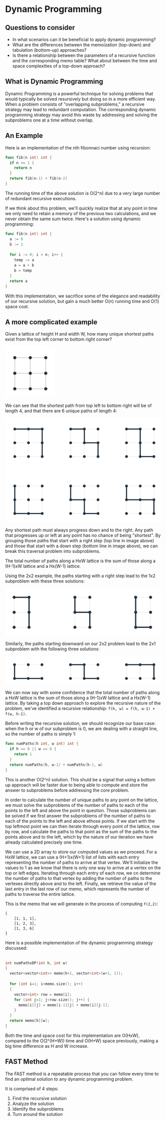 # Dynamic Programming

## Questions to consider

- In what scenarios can it be beneficial to apply dynamic programming?
- What are the differences between the memoization (top-down) and tabulation
  (bottom-up) approaches?
- Is there a relationship between the parameters of a recursive function and the
  corresponding memo table? What about between the time and space complexities
  of a top-down approach?

## What is Dynamic Programming

Dynamic Programming is a powerful technique for solving problems that would
typically be solved resursively but doing so in a more efficient way. When a
problem consists of "overlapping subproblems," a recursive strategy may lead to
redundant computation. The corresponding dynamic programming strategy may avoid
this waste by addressing and solving the subproblems one at a time without
overlap.

## An Example

Here is an implementation of the nth fibonnaci number using recursion:

```go
func fib(n int) int {
  if n <= 1 {
    return n
  }
  return fib(n-1) + fib(n-2)
}
```

The running time of the above solution is O(2^n) due to a very large number of
redundant recursive executions.

If we think about this problem, we'll quickly realize that at any point in time
we only need to retain a memory of the previous two calculations, and we never
obtain the same sum twice. Here's a solution using dynamic programming:

```go
func fib(n int) int {
  a := 0
  b := 1

  for i := 0; i < n; i++ {
    temp := a
    a = a + b
    b = temp
  }
  return a
}
```

With this implementation, we sacrifice some of the elegance and readability of
our recursive solution, but gain a much better O(n) running time and O(1) space
cost.

## A more complicated example

Given a lattice of height H and width W, how many unique shortest paths exist
from the top left corner to bottom right corner?

![](./lattice.png)

We can see that the shortest path from top left to bottom right will be of
length 4, and that there are 6 unique paths of length 4:

![](./unique_paths.png)

Any shortest path must always progress down and to the right. Any path that
progresses up or left at any point has no chance of being "shortest". By
grouping those paths that start with a right step (top line in image above) and
those that start with a down step (bottom line in image above), we can break
this traversal problem into subproblems.

The total number of paths along a HxW lattice is the sum of those along a
(H-1)xW lattice and a Hx(W-1) lattice.

Using the 2x2 example, the paths starting with a right step lead to the 1x2
subproblem with these three solutions:

![](./right_step.png)

Similarly, the paths starting downward on our 2x2 problem lead to the 2x1
subproblem with the following three solutions:

![](./down_step.png)

We can now say with some confidence that the total number of paths along a HxW
lattice is the sum of those along a (H-1)xW lattice and a Hx(W-1) lattice. By
taking a top down approach to explore the recursive nature of the problem, we've
identified a recursive relationship: `f(h, w) = f(h, w-1) + f(w, h-1)`.

Before writing the recursive solution, we should recognize our base case: when
the h or w of our subproblem is 0, we are dealing with a straight line, so the
number of paths is simply 1:

```go
func numPaths(h int, w int) int {
  if h == 0 || w == 0 {
    return 1
  }
  return numPaths(h, w-1) + numPaths(h-1, w)
}
```

This is another O(2^n) solution. This shuld be a signal that using a bottom up
approach will be faster due to being able to compute and store the answer to
subproblems before addressing the core problem.

In order to calculate the number of unique paths to any point on the lattice, we
must solve the subproblems of the number of paths to each of the points to the
left and above the point in question. Those subproblems can be solved if we
first answer the subproblems of the number of paths to each of the points to the
left and above ethose points. If we start with the top leftmost point we can
then iterate through every point of the lattice, row by row, and calculate the
paths to that point as the sum of the paths to the points above and to the left,
which by the nature of our iteration we have already calculated precisely one
time.

We can use a 2D array to store our computed values as we proceed. For a HxW
lattice, we can use a (H+1)x(W+1) list of lists with each entry representing the
number of paths to arrive at that vertex. We'll initialize the values to 1 as we
know that there is only one way to arrive at a vertex on the top or left edges.
Iterating through each entry of each row, we cn determine the number of paths to
that vertex by adding the number of paths to the vertexes directly above and to
the left. Finally, we retrieve the value of the last entry in the last row of
our memo, which represents the number of paths to traverse the entire lattice.

This is the memo that we will generate in the process of computing `f(2,2)`:

```
[
    [1, 1, 1],
    [1, 2, 3],
    [1, 3, 6]
]
```

Here is a possible implementation of the dynamic programming strategy discussed:

```cpp

int numPathsDP(int h, int w)
{
  vector<vector<int>> memo(h+1, vector<int>(w+1, 1));

  for (int i=1; i<memo.size(); i++)
  {
    vector<int> row = memo[i];
    for (int j=1; j<row.size(); j++) {
      memo[i][j] = memo[i-1][j] + memo[i][j-1];
    }
  }
  return memo[h][w];
}

```

Both the time and space cost for this implementation are O(HxW), compared to the
O(2^(H+W)) time and O(H+W) space previously, making a big time difference as H
and W increase.

## FAST Method

The FAST method is a repeatable process that you can follow every time to find an optimal solution to any dynamic programming problem.

It is comprised of 4 steps:
1. Find the recursive solution
2. Analyze the solution
3. Identify the subproblems
4. Turn around the solution